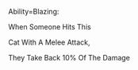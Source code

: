 Ability=Blazing:

When Someone Hits This 

Cat With A Melee Attack,

They Take Back 10% Of The Damage
